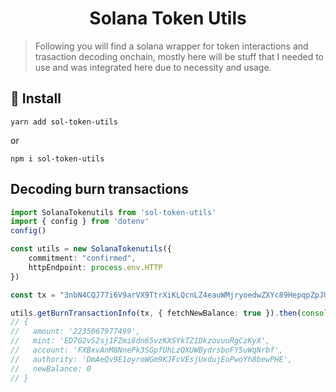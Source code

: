 <h1 style="text-align: center">
    Solana Token Utils
</h1>

> Following you will find a solana wrapper for token interactions and trasaction decoding onchain, mostly here will be stuff that I needed to use and was integrated here due to necessity and usage.

## 👷 Install

`yarn add sol-token-utils`

or

`npm i sol-token-utils`

## Decoding burn transactions

```ts
import SolanaTokenutils from 'sol-token-utils'
import { config } from 'dotenv'
config()

const utils = new SolanaTokenutils({
    commitment: "confirmed",
    httpEndpoint: process.env.HTTP
})

const tx = "3nbN4CQJ77i6V9arVX9TtrXiKLQcnLZ4eauWMjryoedwZXYc89HepqpZpJUmkzsS8CZTMbnNncWDZZVtWF84tgqf"

utils.getBurnTransactionInfo(tx, { fetchNewBalance: true }).then(console.log)
// {
//   amount: '2235067977499',
//   mint: 'ED7G2vS2sj1FZmi8dn65vzKXSYkTZ1DkzovuuRgCzKyX',
//   account: 'FXBxvAnM8NnePk3SGpfUhLzQXUWBydrsboFY5uWqNrbf',
//   authority: 'DmAeQv9E1oyroWGm9KJFcVEsjUxdujEoPwoYh8bewPHE',
//   newBalance: 0
// }
```